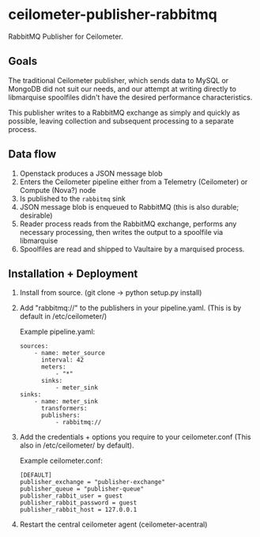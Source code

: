 ceilometer-publisher-rabbitmq
=============================

RabbitMQ Publisher for Ceilometer.


Goals
-----

The traditional Ceilometer publisher, which sends data to MySQL or MongoDB did
not suit our needs, and our attempt at writing directly to libmarquise
spoolfiles didn't have the desired performance characteristics.

This publisher writes to a RabbitMQ exchange as simply and quickly as possible,
leaving collection and subsequent processing to a separate process.


Data flow
---------

1. Openstack produces a JSON message blob
2. Enters the Ceilometer pipeline either from a Telemetry (Ceilometer) or
   Compute (Nova?) node
3. Is published to the `rabbitmq` sink
4. JSON message blob is enqueued to RabbitMQ (this is also durable; desirable)
5. Reader process reads from the RabbitMQ exchange, performs any necessary
   processing, then writes the output to a spoolfile via libmarquise
6. Spoolfiles are read and shipped to Vaultaire by a marquised process.


Installation + Deployment
-------------------------

1. Install from source. (git clone -> python setup.py install)
2. Add "rabbitmq://" to the publishers in your pipeline.yaml.
   (This is by default in /etc/ceilometer/)

   Example pipeline.yaml:

    ```
    sources:
        - name: meter_source
          interval: 42
          meters:
              - "*"
          sinks:
              - meter_sink
    sinks:
        - name: meter_sink
          transformers:
          publishers:
              - rabbitmq://
    ```

3. Add the credentials + options you require to your ceilometer.conf
   (This also in /etc/ceilometer/ by default).

   Example ceilometer.conf:
    ```
    [DEFAULT]
    publisher_exchange = "publisher-exchange"
    publisher_queue = "publisher-queue"
    publisher_rabbit_user = guest
    publisher_rabbit_password = guest
    publisher_rabbit_host = 127.0.0.1
    ```

4. Restart the central ceilometer agent (ceilometer-acentral)
